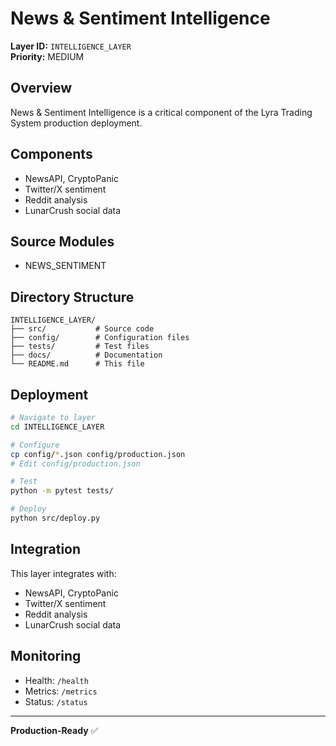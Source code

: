 # News & Sentiment Intelligence

**Layer ID:** `INTELLIGENCE_LAYER`  
**Priority:** MEDIUM

## Overview

News & Sentiment Intelligence is a critical component of the Lyra Trading System production deployment.

## Components

- NewsAPI, CryptoPanic
- Twitter/X sentiment
- Reddit analysis
- LunarCrush social data

## Source Modules

- NEWS_SENTIMENT

## Directory Structure

```
INTELLIGENCE_LAYER/
├── src/           # Source code
├── config/        # Configuration files
├── tests/         # Test files
├── docs/          # Documentation
└── README.md      # This file
```

## Deployment

```bash
# Navigate to layer
cd INTELLIGENCE_LAYER

# Configure
cp config/*.json config/production.json
# Edit config/production.json

# Test
python -m pytest tests/

# Deploy
python src/deploy.py
```

## Integration

This layer integrates with:
- NewsAPI, CryptoPanic
- Twitter/X sentiment
- Reddit analysis
- LunarCrush social data

## Monitoring

- Health: `/health`
- Metrics: `/metrics`
- Status: `/status`

---

**Production-Ready** ✅
